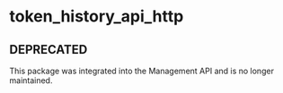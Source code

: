 # token_history_api_http

## DEPRECATED

This package was integrated into the Management API and is no longer maintained.
